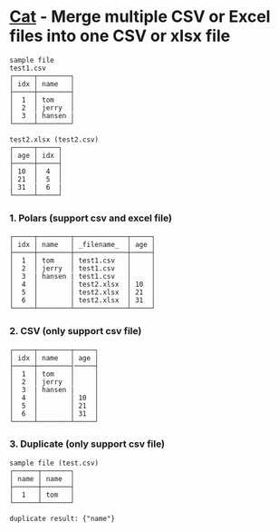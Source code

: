 # [Cat](../src-tauri/src/lib/command/cat.rs) - Merge multiple CSV or Excel files into one CSV or xlsx file

```
sample file
test1.csv
┌─────┬────────┐
│ idx │ name   │
├─────┼────────┤
│  1  │ tom    │
│  2  │ jerry  │
│  3  | hansen |
└─────┴────────┘

test2.xlsx (test2.csv)
┌─────┬─────┐
│ age │ idx │
├─────┼─────┤
│ 10  │  4  │
│ 21  │  5  │
│ 31  |  6  |
└─────┴─────┘
```



### 1. Polars (support csv and excel file)

```
┌─────┬────────┬─────────────┬─────┐
│ idx │ name   │ _filename_  │ age │
├─────┼────────┼─────────────┼─────┤
│  1  │ tom    │ test1.csv   │     │
│  2  │ jerry  │ test1.csv   │     │
│  3  | hansen | test1.csv   │     │
│  4  │        │ test2.xlsx  │ 10  │
│  5  │        │ test2.xlsx  │ 21  │
│  6  │        │ test2.xlsx  │ 31  │
└─────┴────────┴─────────────┴─────┘
```



### 2. CSV (only support csv file)

```
┌─────┬────────┬─────┐
│ idx │ name   │ age │
├─────┼────────┤─────┤
│  1  │ tom    │     │
│  2  │ jerry  │     │
│  3  | hansen |     │
│  4  │        │ 10  │
│  5  │        │ 21  │
│  6  │        │ 31  │
└─────┴────────┴─────┘
```



### 3. Duplicate (only support csv file)

```
sample file (test.csv)
┌──────┬───────┐
│ name │ name  │
├──────┼───────┤
│  1   │ tom   │
└──────┴───────┘

duplicate result: {"name"}
```

